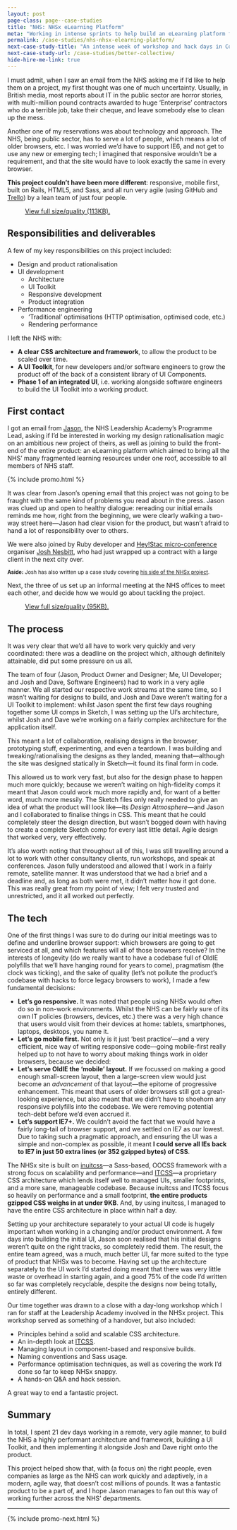 ```yaml
---
layout: post
page-class: page--case-studies
title: "NHS: NHSx eLearning Platform"
meta: "Working in intense sprints to help build an eLearning platform for the NHS"
permalink: /case-studies/nhs-nhsx-elearning-platform/
next-case-study-title: "An intense week of workshop and hack days in Copenahgen."
next-case-study-url: /case-studies/better-collective/
hide-hire-me-link: true
---
```


I must admit, when I saw an email from the NHS asking me if I’d like to help
them on a project, my first thought was one of much uncertainty. Usually, in
British media, most reports about IT in the public sector are horror stories,
with multi-million pound contracts awarded to huge ‘Enterprise’ contractors who
do a terrible job, take their cheque, and leave somebody else to clean up the
mess.

Another one of my reservations was about technology and approach. The NHS,
being public sector, has to serve a lot of people, which means a lot of older
browsers, etc. I was worried we’d have to support IE6, and not get to use any
new or emerging tech; I imagined that responsive wouldn’t be a requirement, and
that the site would have to look exactly the same in every browser.

**This project couldn’t have been more different**: responsive, mobile first,
built on Rails, HTML5, and Sass, and all run very agile (using GitHub and
[Trello](/2014/05/my-trello-workflow/)) by a lean team of just four people.

<figure>
  <img src="/img/content/case-studies/nhs/01.png" alt="">
  <figcaption><a href="/img/content/case-studies/nhs/01-full.png">View full size/quality (113KB).</a></figcaption>
</figure>

## Responsibilities and deliverables

A few of my key responsibilities on this project included:

* Design and product rationalisation
* UI development
  * Architecture
  * UI Toolkit
  * Responsive development
  * Product integration
* Performance engineering
  * ‘Traditional’ optimisations (HTTP optimisation, optimised code, etc.)
  * Rendering performance

I left the NHS with:

* **A clear CSS architecture and framework**, to allow the product to be scaled
over time.
* **A UI Toolkit**, for new developers and/or software engineers to grow the
product off of the back of a consistent library of UI Components.
* **Phase 1 of an integrated UI**, i.e. working alongside software engineers to
build the UI Toolkit into a working product.

## First contact

I got an email from [Jason](https://twitter.com/jasonbrewster), the NHS
Leadership Academy’s Programme Lead, asking if I’d be interested in working my
design rationalisation magic on an ambitious new project of theirs, as well as
joining to build the front-end of the entire product: an eLearning platform
which aimed to bring all the NHS’ many fragmented learning resources under one
roof, accessible to all members of NHS staff.

{% include promo.html %}

It was clear from Jason’s opening email that this project was not going to be
fraught with the same kind of problems you read about in the press. Jason was
clued up and open to healthy dialogue: rereading our initial emails reminds me
how, right from the beginning, we were clearly walking a two-way street
here—Jason had clear vision for the product, but wasn’t afraid to hand a lot of
responsibility over to others.

We were also joined by Ruby developer and [Hey!Stac
micro-conference](http://hey.wearestac.com/) organiser [Josh
Nesbitt](https://twitter.com/joshnesbitt), who had just wrapped up a contract
with a large client in the next city over.

<small>**Aside:** Josh has also written up a case study covering [his side of
the NHSx project](http://wearestac.com/blog/case-study-nhsx).</small>

Next, the three of us set up an informal meeting at the NHS offices to meet
each other, and decide how we would go about tackling the project.

<figure>
  <img src="/img/content/case-studies/nhs/02.png" alt="">
  <figcaption><a href="/img/content/case-studies/nhs/02-full.png">View full size/quality (95KB).</a></figcaption>
</figure>

## The process

It was very clear that we’d all have to work very quickly and very coordinated:
there was a deadline on the project which, although definitely attainable, did
put some pressure on us all.

The team of four (Jason, Product Owner and Designer; Me, UI Developer; and Josh
and Dave, Software Engineers) had to work in a very agile manner. We all
started our respective work streams at the same time, so I wasn’t waiting for
designs to build, and Josh and Dave weren’t waiting for a UI Toolkit to
implement: whilst Jason spent the first few days roughing together some UI
comps in Sketch, I was setting up the UI’s architecture, whilst Josh and Dave
we’re working on a fairly complex architecture for the application itself.

This meant a lot of collaboration, realising designs in the browser,
prototyping stuff, experimenting, and even a teardown. I was building and
tweaking/rationalising the designs as they landed, meaning that—although the
site was designed statically in Sketch—it found its final form in code.

This allowed us to work very fast, but also for the design phase to happen much
more quickly; because we weren’t waiting on high-fidelity comps it meant that
Jason could work much more rapidly and, for want of a better word, much more
messily. The Sketch files only really needed to give an idea of what the
product will look like—its _Design Atmosphere_—and Jason and I collaborated to
finalise things in CSS. This meant that he could completely steer the design
direction, but wasn’t bogged down with having to create a complete Sketch comp
for every last little detail. Agile design that worked very, very effectively.

It’s also worth noting that throughout all of this, I was still travelling
around a lot to work with other consultancy clients, run workshops, and speak
at conferences. Jason fully understood and allowed that I work in a fairly
remote, satellite manner. It was understood that we had a brief and a deadline
and, as long as both were met, it didn’t matter how it got done. This was
really great from my point of view; I felt very trusted and unrestricted, and
it all worked out perfectly.

## The tech

One of the first things I was sure to do during our initial meetings was to
define and underline browser support: which browsers are going to get serviced
at all, and which features will all of those browsers receive? In the interests
of longevity (do we really want to have a codebase full of OldIE polyfills that
we’ll have hanging round for years to come), pragmatism (the clock was
ticking), and the sake of quality (let’s not pollute the product’s codebase
with hacks to force legacy browsers to work), I made a few fundamental
decisions:

* **Let’s go responsive.** It was noted that people using NHSx would often do
so in non-work environments. Whilst the NHS can be fairly sure of its own IT
policies (browsers, devices, etc.) there was a very high chance that users
would visit from their devices at home: tablets, smartphones, laptops,
desktops, you name it.
* **Let’s go mobile first.** Not only is it just ‘best practice’—and a very
efficient, nice way of writing responsive code—going mobile-first really helped
up to not have to worry about making things work in older browsers, because we
decided:
* **Let’s serve OldIE the ‘mobile’ layout.** If we focussed on making a good
enough small-screen layout, then a large-screen view would just become an
_advancement_ of that layout—the epitome of progressive enhancement. This meant
that users of older browsers still got a great-looking experience, but also
meant that we didn’t have to shoehorn any responsive polyfills into the
codebase. We were removing potential tech-debt before we’d even accrued it.
* **Let’s support IE7+.** We couldn’t avoid the fact that we would have a
fairly long-tail of browser support, and we settled on IE7 as our lowest. Due
to taking such a pragmatic approach, and ensuring the UI was a simple and
non-complex as possible, it meant **I could serve all IEs back to IE7 in just
50 extra lines (or 352 gzipped bytes) of CSS**.

The NHSx site is built on [inuitcss](http://inuitcss.com/)—a Sass-based, OOCSS
framework with a strong focus on scalability and performance—and
[ITCSS](http://itcss.io/)—a proprietary CSS architecture which lends itself
well to managed UIs, smaller footprints, and a more sane, manageable codebase.
Because inuitcss and ITCSS focus so heavily on performance and a small
footprint, **the entire products gzipped CSS weighs in at under 9KB**. And, by
using inuitcss, I managed to have the entire CSS architecture in place within
half a day.

Setting up your architecture separately to your actual UI code is hugely
important when working in a changing and/or product environment. A few days
into building the initial UI, Jason soon realised that his initial designs
weren’t quite on the right tracks, so completely redid them. The result, the
entire team agreed, was a much, much better UI, far more suited to the type of
product that NHSx was to become. Having set up the architecture separately to
the UI work I’d started doing meant that there was very little waste or
overhead in starting again, and a good 75% of the code I’d written so far was
completely recyclable, despite the designs now being totally, entirely
different.

Our time together was drawn to a close with a day-long workshop which I ran for
staff at the Leadership Academy involved in the NHSx project. This workshop
served as something of a handover, but also included:

* Principles behind a solid and scalable CSS architecture.
* An in-depth look at [ITCSS](http://itcss.io).
* Managing layout in component-based and responsive builds.
* Naming conventions and Sass usage.
* Performance optimisation techniques, as well as covering the work I’d done so
  far to keep NHSx snappy.
* A hands-on Q&A and hack session.

A great way to end a fantastic project.

## Summary

In total, I spent 21 dev days working in a remote, very agile manner, to build
the NHS a highly performant architecture and framework, building a UI Toolkit,
and then implementing it alongside Josh and Dave right onto the product.

This project helped show that, with (a focus on) the right people, even
companies as large as the NHS can work quickly and adaptively, in a modern,
agile way, that doesn’t cost millions of pounds. It was a fantastic product to
be a part of, and I hope Jason manages to fan out this way of working further
across the NHS’ departments.

---

{% include promo-next.html %}
